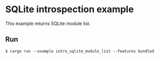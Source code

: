 # SQLite introspection example

This example returns SQLite module list.

## Run

```
$ cargo run --example intro_sqlite_module_list --features bundled
```
